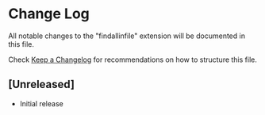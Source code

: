 # Change Log

All notable changes to the "findallinfile" extension will be documented in this file.

Check [Keep a Changelog](http://keepachangelog.com/) for recommendations on how to structure this file.

## [Unreleased]

- Initial release